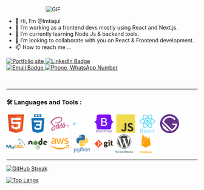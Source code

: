 <p><a target="_blank" rel="noopener noreferrer nofollow"
      href="https://camo.githubusercontent.com/190338430fb2eca4d172a1987205c5e073b2de72db46cb4ed12cf1c2fa32041a/68747470733a2f2f6d656469612e67697068792e636f6d2f6d656469612f645765734263544c61766b5a754733354d492f67697068792e676966"><img
         align="right" alt="GIF"
         src="https://camo.githubusercontent.com/190338430fb2eca4d172a1987205c5e073b2de72db46cb4ed12cf1c2fa32041a/68747470733a2f2f6d656469612e67697068792e636f6d2f6d656469612f645765734263544c61766b5a754733354d492f67697068792e676966"
         width="400" style="max-width: 100%;"></a></p>
<br>

- 👋 Hi, I’m @Imtiajul
- 👀 I’m working as a frontend devs mostly using React and Next.js.
- 🌱 I’m currently learning Node Js & backend tools.
- 💞️ I’m looking to collaborate with you on React & Frontend development.
- 📫 How to reach me ...

<div id="badges">
   <a href="https://imtiajul.ml">
      <img src="https://img.shields.io/badge/Portfolio-imtiajul.ml-success" alt="Portfolio site" />
   </a>
   <a href="https://www.linkedin.com/in/imtiajul-islam-2486a6117/">
      <img src="https://img.shields.io/badge/LinkedIn-blue?style=for-the-badge&logo=linkedin&logoColor=white"
         alt="LinkedIn Badge" />
   </a> <br>
   <a href="mailto:iimtiajul@gmail.com">
      <img src="https://img.shields.io/badge/Email-iimtiajul%40gmail.com-blue" alt="Email Badge" />
   </a>
   <a href="tel:+8801621404809">
      <img src="https://img.shields.io/badge/WhatsApp-%2B8801621404809-orange" alt="Phone, WhatsApp Number"
         title="Phone, WhatsApp Number" />
   </a>
</div>
<br>
<br>
<hr>

### :hammer_and_wrench: Languages and Tools :
<div>
   <img src="https://github.com/devicons/devicon/blob/master/icons/html5/html5-original.svg" title="HTML5" alt="HTML"
      width="50" height="50" />&nbsp;
   <img src="https://github.com/devicons/devicon/blob/master/icons/css3/css3-plain-wordmark.svg" title="CSS3" alt="CSS"
      width="50" height="50" />&nbsp;
   <img src="https://github.com/devicons/devicon/blob/master/icons/sass/sass-original.svg" title="Sass" alt="Sass"
      width="50" height="50" />&nbsp;
   <img src="https://github.com/devicons/devicon/blob/master/icons/tailwindcss/tailwindcss-original-wordmark.svg"
      title="tailwindcss" alt="tailwindcss" width="50" height="50" />&nbsp;
   <img src="https://github.com/devicons/devicon/blob/master/icons/bootstrap/bootstrap-original-wordmark.svg"
      title="bootstrap" alt="bootstrap" width="50" height="50" />&nbsp;
   <img src="https://github.com/devicons/devicon/blob/master/icons/javascript/javascript-original.svg"
      title="JavaScript" alt="JavaScript" width="50" height="50" />&nbsp;
   <img src="https://github.com/devicons/devicon/blob/master/icons/react/react-original-wordmark.svg" title="React"
      alt="React" width="50" height="50" />&nbsp;
   <img src="https://github.com/devicons/devicon/blob/master/icons/gatsby/gatsby-original.svg" title="Gatsby"
      alt="Gatsby" width="50" height="50" />&nbsp;
   <img src="https://github.com/devicons/devicon/blob/master/icons/mysql/mysql-original-wordmark.svg" title="MySQL"
      alt="MySQL" width="50" height="50" />&nbsp;
   <img src="https://github.com/devicons/devicon/blob/master/icons/nodejs/nodejs-original-wordmark.svg" title="NodeJS"
      alt="NodeJS" width="50" height="50" />&nbsp;
   <img
      src="https://github.com/devicons/devicon/blob/master/icons/amazonwebservices/amazonwebservices-plain-wordmark.svg"
      title="AWS" alt="AWS" width="50" height="50" />&nbsp;
   <img src="https://github.com/devicons/devicon/blob/master/icons/python/python-original-wordmark.svg" title="python"
      alt="python" width="50" height="50" />&nbsp;
   <img src="https://github.com/devicons/devicon/blob/master/icons/git/git-original-wordmark.svg" title="Git" alt="Git"
      width="50" height="50" />
   <img src="https://github.com/devicons/devicon/blob/master/icons/wordpress/wordpress-original.svg" title="wordpress"
      alt="wordpress " width="50" height="50" />&nbsp;
   <img src="https://github.com/devicons/devicon/blob/master/icons/firebase/firebase-plain-wordmark.svg"
      title="Firebase" alt="Firebase" width="50" height="50" />&nbsp;
</div>
<hr>

[![GitHub
Streak](http://github-readme-streak-stats.herokuapp.com?user=Imtiajul&border_radius=5.5)](https://git.io/streak-stats)

[![Top
Langs](https://github-readme-stats.vercel.app/api/top-langs/?username=Imtiajul)](https://github.com/anuraghazra/github-readme-stats)

<!---
Imtiajul/Imtiajul is a ✨ special ✨ repository because its `README.md` (this file) appears on your GitHub profile.
You can click the Preview link to take a look at your changes.
--->
